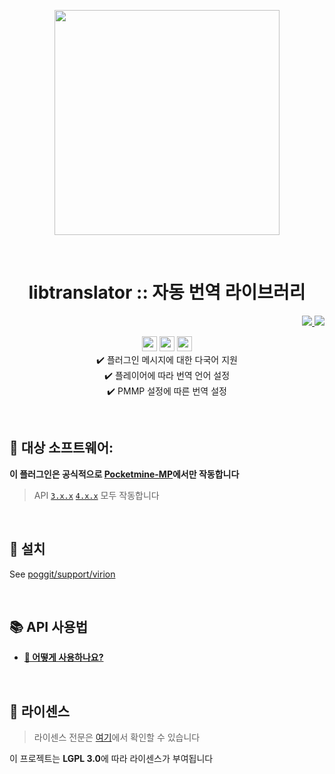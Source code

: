 <p align="center"> <img src="https://i.ibb.co/YfKHnVh/icon.png" width="360"> </p>
<br> <h1 align="center"> libtranslator :: 자동 번역 라이브러리</h1>
<p align="right">  
  <a href="https://github.com/PresentKim/libtranslator/blob/main/README.md">  
    <img src="https://img.shields.io/static/v1?label=read%20in&message=English&color=success">
  </a>  
  <img src="https://views.whatilearened.today/views/github/PresentKim/libtranslator.svg">  
</p>  
<p align="center">  
  <img src="https://img.shields.io/github/stars/PresentKim/libtranslator?style=for-the-badge" height="24">  
  <img src="https://img.shields.io/github/license/PresentKim/libtranslator.svg?style=for-the-badge" height="24">  
  <a href="https://poggit.pmmp.io/ci/PresentKim/libtranslator/~">  
    <img src="https://poggit.pmmp.io/ci.shield/PresentKim/libtranslator/~?style=for-the-badge" height="24">   
  </a>  
  <br> ✔️ 플러그인 메시지에 대한 다국어 지원
  <br> ✔️ 플레이어에 따라 번역 언어 설정
  <br> ✔️ PMMP 설정에 따른 번역 설정
</p>  
  
<br>  
  
## :file_folder: 대상 소프트웨어:  
**이 플러그인은 공식적으로 [**Pocketmine-MP**](https://github.com/pmmp/PocketMine-MP/)에서만 작동합니다**
> API [`3.x.x`](https://github.com/pmmp/PocketMine-MP/tree/stable) [`4.x.x`](https://github.com/pmmp/PocketMine-MP/tree/master) 모두 작동합니다
  
<br>  
  
## :wrench: 설치
See [poggit/support/virion](https://github.com/poggit/support/blob/master/virion.md)
  
<br>  
  
## :books: API 사용법 
- [**:book: 어떻게 사용하나요?**](https://github.com/PresentKim/libtranslator/blob/main/doc/kor/HowToUse.md)
  
<br>  
  
## :memo: 라이센스 
> 라이센스 전문은 [여기](https://github.com/PresentKim/libtranslator/blob/main/LICENSE)에서 확인할 수 있습니다  
  
이 프로젝트는 **LGPL 3.0**에 따라 라이센스가 부여됩니다  